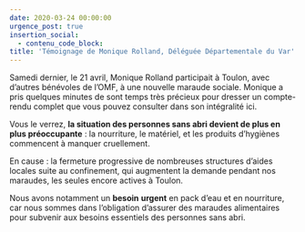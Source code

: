 ```yaml
---
date: 2020-03-24 00:00:00
urgence_post: true
insertion_social:
  - contenu_code_block:
title: 'Témoignage de Monique Rolland, Déléguée Départementale du Var'
---
```


Samedi dernier, le 21 avril, Monique Rolland participait &agrave; Toulon, avec d’autres b&eacute;n&eacute;voles de l’OMF, &agrave; une nouvelle maraude sociale. Monique a pris quelques minutes de sont temps tr&egrave;s pr&eacute;cieux pour dresser un compte-rendu complet que vous pouvez consulter dans son int&eacute;gralit&eacute; ici.

Vous le verrez, **la situation des personnes sans abri devient de plus en plus pr&eacute;occupante** : la nourriture, le mat&eacute;riel, et les produits d’hygi&egrave;nes commencent &agrave; manquer cruellement.

En cause : la fermeture progressive de nombreuses structures d’aides locales suite au confinement, qui augmentent la demande pendant nos maraudes, les seules encore actives &agrave; Toulon.&nbsp;

Nous avons notamment un **besoin** **urgent** en pack d’eau et en nourriture, car nous sommes dans l’obligation d’assurer des maraudes alimentaires pour subvenir aux besoins essentiels des personnes sans abri.